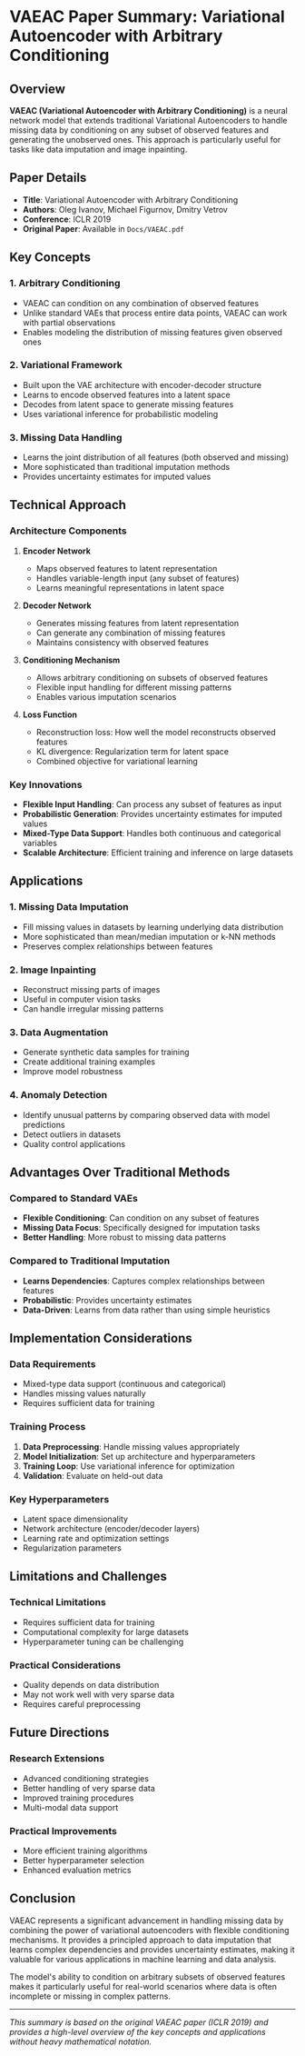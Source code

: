 # VAEAC Paper Summary: Variational Autoencoder with Arbitrary Conditioning

## Overview

**VAEAC (Variational Autoencoder with Arbitrary Conditioning)** is a neural network model that extends traditional Variational Autoencoders to handle missing data by conditioning on any subset of observed features and generating the unobserved ones. This approach is particularly useful for tasks like data imputation and image inpainting.

## Paper Details

- **Title**: Variational Autoencoder with Arbitrary Conditioning
- **Authors**: Oleg Ivanov, Michael Figurnov, Dmitry Vetrov
- **Conference**: ICLR 2019
- **Original Paper**: Available in `Docs/VAEAC.pdf`

## Key Concepts

### 1. Arbitrary Conditioning
- VAEAC can condition on any combination of observed features
- Unlike standard VAEs that process entire data points, VAEAC can work with partial observations
- Enables modeling the distribution of missing features given observed ones

### 2. Variational Framework
- Built upon the VAE architecture with encoder-decoder structure
- Learns to encode observed features into a latent space
- Decodes from latent space to generate missing features
- Uses variational inference for probabilistic modeling

### 3. Missing Data Handling
- Learns the joint distribution of all features (both observed and missing)
- More sophisticated than traditional imputation methods
- Provides uncertainty estimates for imputed values

## Technical Approach

### Architecture Components

1. **Encoder Network**
   - Maps observed features to latent representation
   - Handles variable-length input (any subset of features)
   - Learns meaningful representations in latent space

2. **Decoder Network**
   - Generates missing features from latent representation
   - Can generate any combination of missing features
   - Maintains consistency with observed features

3. **Conditioning Mechanism**
   - Allows arbitrary conditioning on subsets of observed features
   - Flexible input handling for different missing patterns
   - Enables various imputation scenarios

4. **Loss Function**
   - Reconstruction loss: How well the model reconstructs observed features
   - KL divergence: Regularization term for latent space
   - Combined objective for variational learning

### Key Innovations

- **Flexible Input Handling**: Can process any subset of features as input
- **Probabilistic Generation**: Provides uncertainty estimates for imputed values
- **Mixed-Type Data Support**: Handles both continuous and categorical variables
- **Scalable Architecture**: Efficient training and inference on large datasets

## Applications

### 1. Missing Data Imputation
- Fill missing values in datasets by learning underlying data distribution
- More sophisticated than mean/median imputation or k-NN methods
- Preserves complex relationships between features

### 2. Image Inpainting
- Reconstruct missing parts of images
- Useful in computer vision tasks
- Can handle irregular missing patterns

### 3. Data Augmentation
- Generate synthetic data samples for training
- Create additional training examples
- Improve model robustness

### 4. Anomaly Detection
- Identify unusual patterns by comparing observed data with model predictions
- Detect outliers in datasets
- Quality control applications

## Advantages Over Traditional Methods

### Compared to Standard VAEs
- **Flexible Conditioning**: Can condition on any subset of features
- **Missing Data Focus**: Specifically designed for imputation tasks
- **Better Handling**: More robust to missing data patterns

### Compared to Traditional Imputation
- **Learns Dependencies**: Captures complex relationships between features
- **Probabilistic**: Provides uncertainty estimates
- **Data-Driven**: Learns from data rather than using simple heuristics

## Implementation Considerations

### Data Requirements
- Mixed-type data support (continuous and categorical)
- Handles missing values naturally
- Requires sufficient data for training

### Training Process
1. **Data Preprocessing**: Handle missing values appropriately
2. **Model Initialization**: Set up architecture and hyperparameters
3. **Training Loop**: Use variational inference for optimization
4. **Validation**: Evaluate on held-out data

### Key Hyperparameters
- Latent space dimensionality
- Network architecture (encoder/decoder layers)
- Learning rate and optimization settings
- Regularization parameters

## Limitations and Challenges

### Technical Limitations
- Requires sufficient data for training
- Computational complexity for large datasets
- Hyperparameter tuning can be challenging

### Practical Considerations
- Quality depends on data distribution
- May not work well with very sparse data
- Requires careful preprocessing

## Future Directions

### Research Extensions
- Advanced conditioning strategies
- Better handling of very sparse data
- Improved training procedures
- Multi-modal data support

### Practical Improvements
- More efficient training algorithms
- Better hyperparameter selection
- Enhanced evaluation metrics

## Conclusion

VAEAC represents a significant advancement in handling missing data by combining the power of variational autoencoders with flexible conditioning mechanisms. It provides a principled approach to data imputation that learns complex dependencies and provides uncertainty estimates, making it valuable for various applications in machine learning and data analysis.

The model's ability to condition on arbitrary subsets of observed features makes it particularly useful for real-world scenarios where data is often incomplete or missing in complex patterns.

---

*This summary is based on the original VAEAC paper (ICLR 2019) and provides a high-level overview of the key concepts and applications without heavy mathematical notation.*
